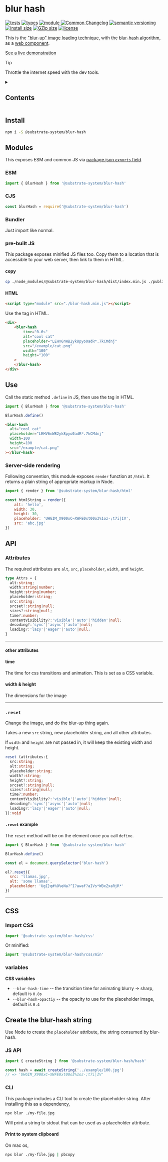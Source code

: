 # blur hash
[![tests](https://img.shields.io/github/actions/workflow/status/substrate-system/blur-hash/nodejs.yml?style=flat-square)](https://github.com/substrate-system/blur-hash/actions/workflows/nodejs.yml)
[![types](https://img.shields.io/npm/types/@substrate-system/blur-hash?style=flat-square)](README.md)
[![module](https://img.shields.io/badge/module-ESM%2FCJS-blue?style=flat-square)](README.md)
[![Common Changelog](https://nichoth.github.io/badge/common-changelog.svg)](https://common-changelog.org)
[![semantic versioning](https://img.shields.io/badge/semver-2.0.0-blue?logo=semver&style=flat-square)](https://semver.org/)
[![install size](https://flat.badgen.net/packagephobia/install/@substrate-system/blur-hash?cache-control=no-cache)](https://packagephobia.com/result?p=@substrate-system/blur-hash)
[![GZip size](https://flat.badgen.net/bundlephobia/minzip/@substrate-system/blur-hash)](https://bundlephobia.com/package/@substrate-system/blur-hash)
[![license](https://img.shields.io/badge/license-Big_Time-blue?style=flat-square)](LICENSE)


This is the ["blur-up" image loading technique](https://css-tricks.com/the-blur-up-technique-for-loading-background-images/),
with the [blur-hash algorithm](https://blurha.sh/),
as a [web component](https://developer.mozilla.org/en-US/docs/Web/API/Web_components).

[See a live demonstration](https://substrate-system.github.io/blur-hash/)

> [!TIP]
> Throttle the internet speed with the dev tools.

<details><summary><h2>Contents</h2></summary>

<!-- toc -->

- [Install](#install)
- [Modules](#modules)
  * [ESM](#esm)
  * [CJS](#cjs)
  * [Bundler](#bundler)
  * [pre-built JS](#pre-built-js)
- [Use](#use)
  * [Server-side rendering](#server-side-rendering)
- [API](#api)
  * [Attributes](#attributes)
  * [`.reset`](#reset)
- [CSS](#css)
  * [Import CSS](#import-css)
  * [variables](#variables)
- [Create the blur-hash string](#create-the-blur-hash-string)
  * [JS API](#js-api)
  * [CLI](#cli)

<!-- tocstop -->

</details>


## Install

```sh
npm i -S @substrate-system/blur-hash
```

## Modules

This exposes ESM and common JS via
[package.json `exports` field](https://nodejs.org/api/packages.html#exports).

### ESM
```js
import { BlurHash } from '@substrate-system/blur-hash'
```

### CJS
```js
const blurHash = require('@substrate-system/blur-hash')
```

### Bundler

Just import like normal.

### pre-built JS
This package exposes minified JS files too. Copy them to a location that is
accessible to your web server, then link to them in HTML.

#### copy
```sh
cp ./node_modules/@substrate-system/blur-hash/dist/index.min.js ./public/blur-hash.min.js
```

#### HTML
```html
<script type="module" src="./blur-hash.min.js"></script>
```

Use the tag in HTML.

```html
<div>
    <blur-hash
        time="0.6s"
        alt="cool cat"
        placeholder="LEHV6nWB2yk8pyo0adR*.7kCMdnj"
        src="/example/cat.png"
        width="100"
        height="100"
    >
    </blur-hash>
</div>
```

## Use
Call the static method `.define` in JS, then use the tag in HTML.

```js
import { BlurHash } from '@substrate-system/blur-hash'

BlurHash.define()
```

```html
<blur-hash
  alt="cool cat"
  placeholder="LEHV6nWB2yk8pyo0adR*.7kCMdnj"
  width=100
  height=100
  src="/example/cat.png"
></blur-hash>
```

### Server-side rendering
Following convention, this module exposes `render` function at `/html`. It
returns a plain string of appropriate markup in Node.

```js
import { render } from '@substrate-system/blur-hash/html'

const htmlString = render({
    alt: 'hello',
    width: 30,
    height: 30,
    placeholder: 'UHGIM_X900xC~XWFE0xt00o3%1oz-;t7i|IV',
    src: 'abc.jpg'
})
```

## API

### Attributes

The required attributes are `alt`, `src`, `placeholder`, `width`, and `height`.

```ts
type Attrs = {
  alt:string;
  width:string|number;
  height:string|number;
  placeholder:string;
  src:string;
  srcset?:string|null;
  sizes?:string|null;
  time?:number;
  contentVisibility?:'visible'|'auto'|'hidden'|null;
  decoding?:'sync'|'async'|'auto'|null;
  loading?:'lazy'|'eager'|'auto'|null;
}
```

--------------------------------------

#### other attributes

#### time
The time for css transitions and animation. This is set as a CSS variable.

#### width & height
The dimensions for the image

----------------------------------------------

### `.reset`

Change the image, and do the blur-up thing again.

Takes a new `src` string, new placeholder string, and all other attributes.

If `width` and `height` are not passed in, it will keep the existing width
and height.

```ts
reset (attributes:{
  src:string;
  alt:string;
  placeholder:string;
  width?:string;
  height?:string;
  srcset?:string|null;
  sizes?:string|null;
  time?:number;
  contentVisibility?:'visible'|'auto'|'hidden'|null;
  decoding?:'sync'|'async'|'auto'|null;
  loading?:'lazy'|'eager'|'auto'|null;
}):void
```

#### `.reset` example

The `reset` method will be on the element once you call `define`.

```js
import { BlurHash } from '@substrate-system/blur-hash'

BlurHash.define()

const el = document.querySelector('blur-hash')

el?.reset({
  src: 'llamas.jpg',
  alt: 'some llamas',
  placeholder: 'UgI}q#%O%eNa?^I?awaf?aIVs*WBxZxaRjR*'
})
```

-------------------------------------------------


## CSS

### Import CSS

```js
import '@substrate-system/blur-hash/css'
```

Or minified:
```js
import '@substrate-system/blur-hash/css/min'
```

### variables

__CSS variables__

* `--blur-hash-time` -- the transition time for animating blurry -> sharp,
  default is `0.8s`
* `--blur-hash-opactiy` -- the opacity to use for the placeholder image,
  default is `0.4`

## Create the blur-hash string

Use Node to create the `placeholder` attribute, the string consumed
by blur-hash.

### JS API

```js
import { createString } from '@substrate-system/blur-hash/hash'

const hash = await createString('../example/100.jpg')
// => 'UHGIM_X900xC~XWFE0xt00o3%1oz-;t7i|IV'
```

### CLI

This package includes a CLI tool to create the placeholder string. After
installing this as a dependency,

```sh
npx blur ./my-file.jpg
```

Will print a string to stdout that can be used as a placeholder attribute.

#### Print to system clipboard

On mac os,

```sh
npx blur ./my-file.jpg | pbcopy
```

